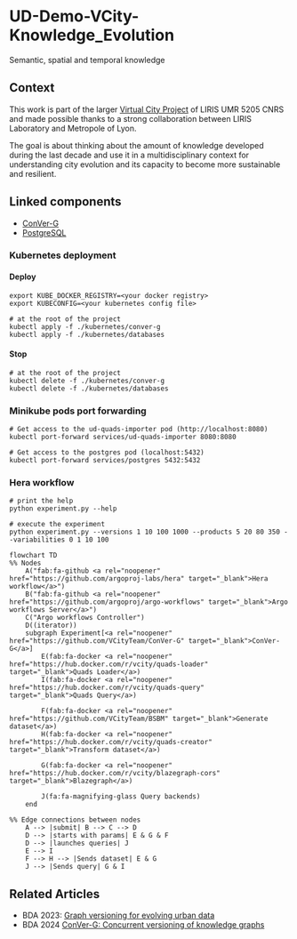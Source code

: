 # UD-Demo-VCity-Knowledge_Evolution
Semantic, spatial and temporal knowledge

## Context
This work is part of the larger [Virtual City Project](https://projet.liris.cnrs.fr/vcity/) of LIRIS UMR 5205 CNRS and made possible thanks to a strong collaboration between LIRIS Laboratory and Metropole of Lyon.

The goal is about thinking about the amount of knowledge developed during the last decade and use it in a multidisciplinary context for understanding city evolution and its capacity to become more sustainable and resilient.

## Linked components

- [ConVer-G](https://github.com/VCityTeam/ConVer-G)
- [PostgreSQL](https://www.postgresql.org/docs/16/index.html)

### Kubernetes deployment
#### Deploy

```shell
export KUBE_DOCKER_REGISTRY=<your docker registry>
export KUBECONFIG=<your kubernetes config file>

# at the root of the project
kubectl apply -f ./kubernetes/conver-g
kubectl apply -f ./kubernetes/databases
```

#### Stop

```shell
# at the root of the project
kubectl delete -f ./kubernetes/conver-g
kubectl delete -f ./kubernetes/databases
```

### Minikube pods port forwarding

```shell
# Get access to the ud-quads-importer pod (http://localhost:8080)
kubectl port-forward services/ud-quads-importer 8080:8080

# Get access to the postgres pod (localhost:5432)
kubectl port-forward services/postgres 5432:5432
```

### Hera workflow
    
```shell
# print the help
python experiment.py --help

# execute the experiment
python experiment.py --versions 1 10 100 1000 --products 5 20 80 350 --variabilities 0 1 10 100
```

```mermaid
flowchart TD
%% Nodes
    A("fab:fa-github <a rel="noopener" href="https://github.com/argoproj-labs/hera" target="_blank">Hera workflow</a>")
    B("fab:fa-github <a rel="noopener" href="https://github.com/argoproj/argo-workflows" target="_blank">Argo workflows Server</a>")
    C("Argo workflows Controller")
    D((iterator))
    subgraph Experiment[<a rel="noopener" href="https://github.com/VCityTeam/ConVer-G" target="_blank">ConVer-G</a>]
        E(fab:fa-docker <a rel="noopener" href="https://hub.docker.com/r/vcity/quads-loader" target="_blank">Quads Loader</a>)
        I(fab:fa-docker <a rel="noopener" href="https://hub.docker.com/r/vcity/quads-query" target="_blank">Quads Query</a>)
        
        F(fab:fa-docker <a rel="noopener" href="https://github.com/VCityTeam/BSBM" target="_blank">Generate dataset</a>)
        H(fab:fa-docker <a rel="noopener" href="https://hub.docker.com/r/vcity/quads-creator" target="_blank">Transform dataset</a>)
        
        G(fab:fa-docker <a rel="noopener" href="https://hub.docker.com/r/vcity/blazegraph-cors" target="_blank">Blazegraph</a>)

        J(fa:fa-magnifying-glass Query backends)
    end

%% Edge connections between nodes
    A --> |submit| B --> C --> D
    D --> |starts with params| E & G & F
    D --> |launches queries| J
    E --> I
    F --> H --> |Sends dataset| E & G
    J --> |Sends query| G & I
```

## Related Articles

- BDA 2023: [Graph versioning for evolving urban data](https://hal.science/hal-04257528)
- BDA 2024 [ConVer-G: Concurrent versioning of knowledge graphs](https://hal.science/hal-04690144)